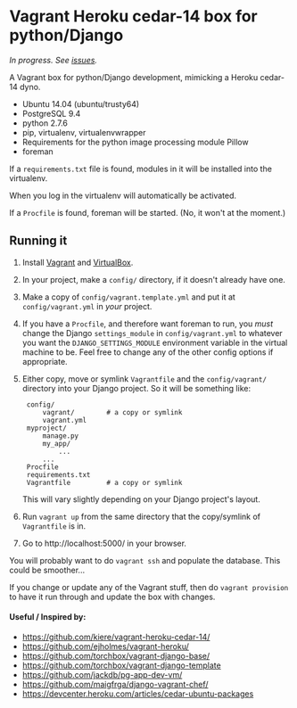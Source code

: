 # Vagrant Heroku cedar-14 box for python/Django

*In progress. See [issues](https://github.com/philgyford/vagrant-heroku-cedar-14-python/issues).*

A Vagrant box for python/Django development, mimicking a Heroku cedar-14 dyno.

* Ubuntu 14.04 (ubuntu/trusty64)
* PostgreSQL 9.4
* python 2.7.6
* pip, virtualenv, virtualenvwrapper
* Requirements for the python image processing module Pillow
* foreman

If a `requirements.txt` file is found, modules in it will be installed into the virtualenv.

When you log in the virtualenv will automatically be activated.

If a `Procfile` is found, foreman will be started. (No, it won't at the moment.)


## Running it

1. Install [Vagrant](https://www.vagrantup.com/) and [VirtualBox](https://www.virtualbox.org/).

2. In your project, make a `config/` directory, if it doesn't already have one.

3. Make a copy of `config/vagrant.template.yml` and put it at `config/vagrant.yml` in *your* project.

4. If you have a `Procfile`, and therefore want foreman to run, you *must* change the Django `settings_module` in `config/vagrant.yml` to whatever you want the `DJANGO_SETTINGS_MODULE` environment variable in the virtual machine to be. Feel free to change any of the other config options if appropriate.

5. Either copy, move or symlink `Vagrantfile` and the `config/vagrant/` directory into your Django project. So it will be something like:

		config/
			vagrant/		# a copy or symlink
			vagrant.yml
		myproject/
			manage.py
			my_app/
				...
			...
		Procfile
		requirements.txt
		Vagrantfile			# a copy or symlink

	This will vary slightly depending on your Django project's layout.

6. Run `vagrant up` from the same directory that the copy/symlink of `Vagrantfile` is in.

7. Go to http://localhost:5000/ in your browser.

You will probably want to do `vagrant ssh` and populate the database. This could be smoother...

If you change or update any of the Vagrant stuff, then do `vagrant provision` to have it run through and update the box with changes.


#### Useful / Inspired by:

* https://github.com/kiere/vagrant-heroku-cedar-14/
* https://github.com/ejholmes/vagrant-heroku/
* https://github.com/torchbox/vagrant-django-base/
* https://github.com/torchbox/vagrant-django-template
* https://github.com/jackdb/pg-app-dev-vm/
* https://github.com/maigfrga/django-vagrant-chef/
* https://devcenter.heroku.com/articles/cedar-ubuntu-packages

